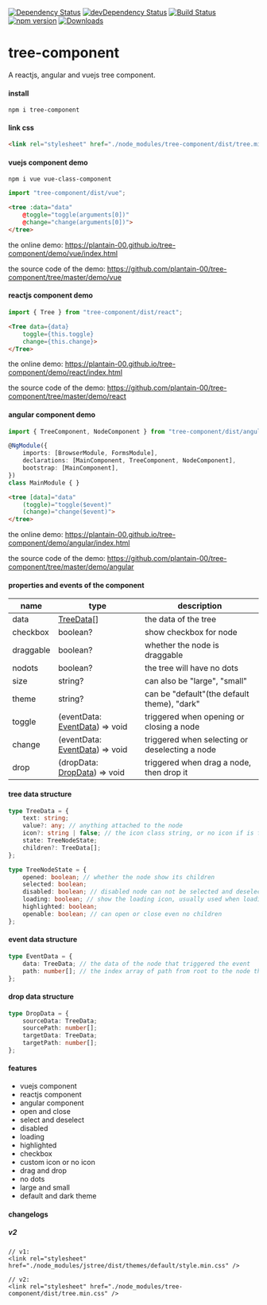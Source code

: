 [![Dependency Status](https://david-dm.org/plantain-00/tree-component.svg)](https://david-dm.org/plantain-00/tree-component)
[![devDependency Status](https://david-dm.org/plantain-00/tree-component/dev-status.svg)](https://david-dm.org/plantain-00/tree-component#info=devDependencies)
[![Build Status](https://travis-ci.org/plantain-00/tree-component.svg?branch=master)](https://travis-ci.org/plantain-00/tree-component)
[![npm version](https://badge.fury.io/js/tree-component.svg)](https://badge.fury.io/js/tree-component)
[![Downloads](https://img.shields.io/npm/dm/tree-component.svg)](https://www.npmjs.com/package/tree-component)

# tree-component
A reactjs, angular and vuejs tree component.

#### install

`npm i tree-component`

#### link css

```html
<link rel="stylesheet" href="./node_modules/tree-component/dist/tree.min.css" />
```

#### vuejs component demo

`npm i vue vue-class-component`

```ts
import "tree-component/dist/vue";
```

```html
<tree :data="data"
    @toggle="toggle(arguments[0])"
    @change="change(arguments[0])">
</tree>
```

the online demo: https://plantain-00.github.io/tree-component/demo/vue/index.html

the source code of the demo: https://github.com/plantain-00/tree-component/tree/master/demo/vue

#### reactjs component demo

```ts
import { Tree } from "tree-component/dist/react";
```

```html
<Tree data={data}
    toggle={this.toggle}
    change={this.change}>
</Tree>
```

the online demo: https://plantain-00.github.io/tree-component/demo/react/index.html

the source code of the demo: https://github.com/plantain-00/tree-component/tree/master/demo/react

#### angular component demo

```ts
import { TreeComponent, NodeComponent } from "tree-component/dist/angular";

@NgModule({
    imports: [BrowserModule, FormsModule],
    declarations: [MainComponent, TreeComponent, NodeComponent],
    bootstrap: [MainComponent],
})
class MainModule { }
```

```html
<tree [data]="data"
    (toggle)="toggle($event)"
    (change)="change($event)">
</tree>
```

the online demo: https://plantain-00.github.io/tree-component/demo/angular/index.html

the source code of the demo: https://github.com/plantain-00/tree-component/tree/master/demo/angular

#### properties and events of the component

name | type | description
--- | --- | ---
data | [TreeData](#tree-data-structure)[] | the data of the tree
checkbox | boolean? | show checkbox for node
draggable | boolean? | whether the node is draggable
nodots | boolean? | the tree will have no dots
size | string? | can also be "large", "small"
theme | string? | can be "default"(the default theme), "dark"
toggle | (eventData: [EventData](#event-data-structure)) => void | triggered when opening or closing a node
change | (eventData: [EventData](#event-data-structure)) => void | triggered when selecting or deselecting a node
drop | (dropData: [DropData](#drop-data-structure)) => void | triggered when drag a node, then drop it

#### tree data structure

```ts
type TreeData = {
    text: string;
    value?: any; // anything attached to the node
    icon?: string | false; // the icon class string, or no icon if is false
    state: TreeNodeState;
    children?: TreeData[];
};

type TreeNodeState = {
    opened: boolean; // whether the node show its children
    selected: boolean;
    disabled: boolean; // disabled node can not be selected and deselected
    loading: boolean; // show the loading icon, usually used when loading child nodes
    highlighted: boolean;
    openable: boolean; // can open or close even no children
};
```

#### event data structure

```ts
type EventData = {
    data: TreeData; // the data of the node that triggered the event
    path: number[]; // the index array of path from root to the node that triggered the event
};
```

#### drop data structure

```ts
type DropData = {
    sourceData: TreeData;
    sourcePath: number[];
    targetData: TreeData;
    targetPath: number[];
};
```

#### features

+ vuejs component
+ reactjs component
+ angular component
+ open and close
+ select and deselect
+ disabled
+ loading
+ highlighted
+ checkbox
+ custom icon or no icon
+ drag and drop
+ no dots
+ large and small
+ default and dark theme

#### changelogs

##### v2

```
// v1:
<link rel="stylesheet" href="./node_modules/jstree/dist/themes/default/style.min.css" />

// v2:
<link rel="stylesheet" href="./node_modules/tree-component/dist/tree.min.css" />
```
